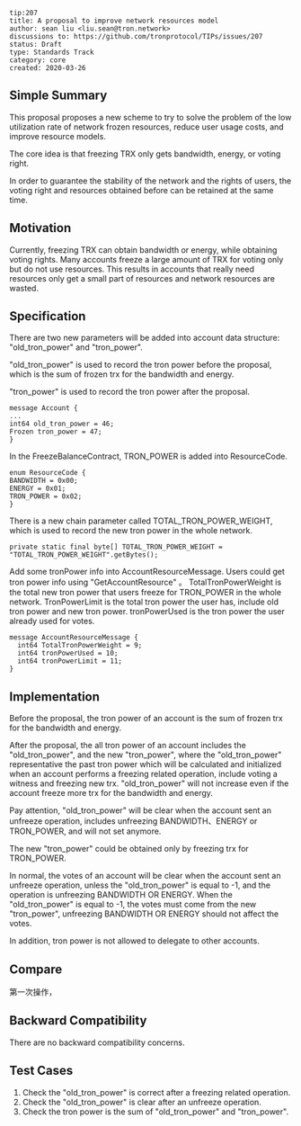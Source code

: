 ``` 
tip:207
title: A proposal to improve network resources model 
author: sean liu <liu.sean@tron.network> 
discussions to: https://github.com/tronprotocol/TIPs/issues/207
status: Draft
type: Standards Track
category: core
created: 2020-03-26
```

## Simple Summary 
This proposal proposes a new scheme to try to solve the problem of the low utilization rate of network frozen resources, 
reduce user usage costs, and improve resource models.

The core idea is that freezing TRX only gets bandwidth, energy, or voting right.

In order to guarantee the stability of the network and the rights of users,
the voting right and resources obtained before can be retained at the same time.

## Motivation
Currently, freezing TRX can obtain bandwidth or energy, while obtaining voting rights. 
Many accounts freeze a large amount of TRX for voting only but do not use resources. 
This results in accounts that really need resources only get a small part of resources and network resources are wasted. 

## Specification
There are two new parameters will be added into account data structure:
"old_tron_power" and "tron_power".

"old_tron_power" is used to record the tron power before the proposal, which is the sum of frozen trx for the bandwidth and energy.

"tron_power" is used to record the tron power after the proposal.

```
message Account {
...
int64 old_tron_power = 46;
Frozen tron_power = 47;
}
```


In the FreezeBalanceContract, TRON_POWER is added into ResourceCode.
```
enum ResourceCode {
BANDWIDTH = 0x00;
ENERGY = 0x01;
TRON_POWER = 0x02;
}
```

There is a new chain parameter called TOTAL_TRON_POWER_WEIGHT, which is used to record the new tron power in the whole network.
```
private static final byte[] TOTAL_TRON_POWER_WEIGHT = "TOTAL_TRON_POWER_WEIGHT".getBytes();
```

Add some tronPower info into AccountResourceMessage. Users could get tron power info using "GetAccountResource" 。
TotalTronPowerWeight is the total new tron power that users freeze for TRON_POWER in the whole network.
TronPowerLimit is the total tron power the user has, include old tron power and new tron power.
tronPowerUsed is the tron power the user already used for votes.

```
message AccountResourceMessage {
  int64 TotalTronPowerWeight = 9;
  int64 tronPowerUsed = 10;
  int64 tronPowerLimit = 11;
}
```

## Implementation
Before the proposal, the tron power of an account is the sum of frozen trx for the bandwidth and energy.

After the proposal, the all tron power of an account includes the "old_tron_power", and the new "tron_power", 
where the "old_tron_power" representative the past tron power which 
will be calculated and initialized when an account performs a freezing related operation, include voting a witness and freezing new trx.
"old_tron_power" will not increase even if the account freeze more trx for the bandwidth and energy.

Pay attention, "old_tron_power" will be clear when the account sent an unfreeze operation, includes unfreezing BANDWIDTH、ENERGY or TRON_POWER, and will not set anymore.

The new "tron_power" could be obtained only by freezing trx for TRON_POWER.

In normal, the votes of an account will be clear when the account sent an unfreeze operation, unless the "old_tron_power" is equal to -1, and the operation is unfreezing BANDWIDTH OR ENERGY.
When the "old_tron_power" is equal to -1, the votes must come from the new "tron_power", unfreezing BANDWIDTH OR ENERGY should not affect the votes.

In addition, tron power is not allowed to delegate to other accounts.

## Compare 

第一次操作，
 
## Backward Compatibility
There are no backward compatibility concerns.

## Test Cases
1. Check the "old_tron_power" is correct after a freezing related operation.
2. Check the "old_tron_power" is clear after an unfreeze operation.
3. Check the tron power is the sum of "old_tron_power" and "tron_power".